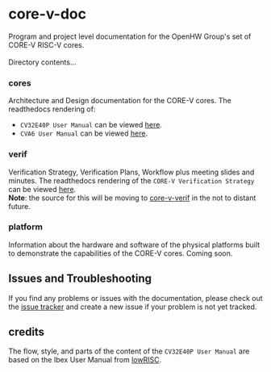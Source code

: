 # core-v-doc
Program and project level documentation for the OpenHW Group's set of CORE-V RISC-V cores.
<br><br>
Directory contents...
### cores
Architecture and Design documentation for the CORE-V cores. The readthedocs
rendering of:

- `CV32E40P User Manual` can be viewed [here](https://cv32e40p.readthedocs.io/en/latest/).
- `CVA6 User Manual` can be viewed [here](https://cva6.readthedocs.io/en/latest/).

### verif
Verification Strategy, Verification Plans, Workflow plus meeting slides and minutes.  The
readthedocs rendering of the `CORE-V Verification Strategy` can be viewed [here](https://core-v-docs-verif-strat.readthedocs.io/en/latest/).
<br>
**Note**: the source for this will be moving to [core-v-verif](https://github.com/openhwgroup/core-v-verif) in the not to distant future.

### platform
Information about the hardware and software of the physical platforms built to demonstrate
the capabilities of the CORE-V cores.  Coming soon.

## Issues and Troubleshooting
If you find any problems or issues with the documentation, please check out the [issue
 tracker](https://github.com/openhwgroup/core-v-docs/issues) and create a new issue if your problem is
not yet tracked.

## credits
The flow, style, and parts of the content of the `CV32E40P User Manual` are based on the Ibex User Manual from [lowRISC](https://www.lowrisc.org).
